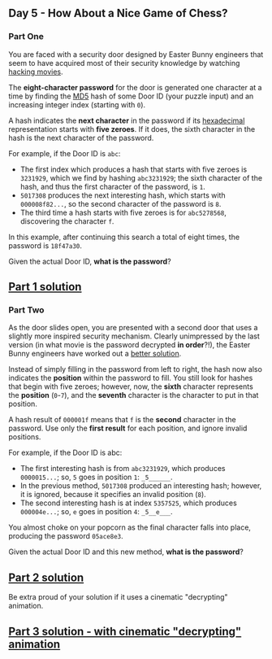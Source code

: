 ## Day 5 - How About a Nice Game of Chess?
### Part One

You are faced with a security door designed by Easter Bunny engineers that seem to have acquired
most of their security knowledge by watching [hacking movies][1].

The **eight-character password** for the door is generated one character at a time by finding
the [MD5][2] hash of some Door ID (your puzzle input) and an increasing integer index (starting
with `0`).

A hash indicates the **next character** in the password if its [hexadecimal][3] representation
starts with **five zeroes**. If it does, the sixth character in the hash is the next character
of the password.

For example, if the Door ID is `abc`:

 * The first index which produces a hash that starts with five zeroes is `3231929`, which we find
    by hashing `abc3231929`; the sixth character of the hash, and thus the first character of
    the password, is `1`.
 * `5017308` produces the next interesting hash, which starts with `000008f82...`, so the second
    character of the password is `8`.
 * The third time a hash starts with five zeroes is for `abc5278568`, discovering the character
    `f`.
 
In this example, after continuing this search a total of eight times, the password is `18f47a30`.

Given the actual Door ID, **what is the password**?

[Part 1 solution][4]
--------------------

### Part Two

As the door slides open, you are presented with a second door that uses a slightly more inspired
security mechanism. Clearly unimpressed by the last version (in what movie is the password
decrypted **in order**?!), the Easter Bunny engineers have worked out a [better solution][5].

Instead of simply filling in the password from left to right, the hash now also indicates the
**position** within the password to fill. You still look for hashes that begin with five zeroes;
however, now, the **sixth** character represents the **position** (`0`-`7`), and the **seventh**
character is the character to put in that position.

A hash result of `000001f` means that `f` is the **second** character in the password. Use only
the **first result** for each position, and ignore invalid positions.

For example, if the Door ID is abc:

 * The first interesting hash is from `abc3231929`, which produces `0000015...`; so, `5` goes in
    position `1`: `_5______`.
 * In the previous method, `5017308` produced an interesting hash; however, it is ignored, because
    it specifies an invalid position (`8`).
 * The second interesting hash is at index `5357525`, which produces `000004e...`; so, `e` goes
    in position `4`: `_5__e___`.
    
You almost choke on your popcorn as the final character falls into place, producing the password
`05ace8e3`.

Given the actual Door ID and this new method, **what is the password**?

[Part 2 solution][6]
--------------------

Be extra proud of your solution if it uses a cinematic "decrypting" animation.

[Part 3 solution - with cinematic "decrypting" animation][7]
------------------------------------------------------------


[1]: https://en.wikipedia.org/wiki/Hackers_(film)
[2]: https://en.wikipedia.org/wiki/MD5
[3]: https://en.wikipedia.org/wiki/Hexadecimal
[4]: part_1.py
[5]: https://www.youtube.com/watch?v=NHWjlCaIrQo&t=25
[6]: part_2.py
[7]: part_3.py
